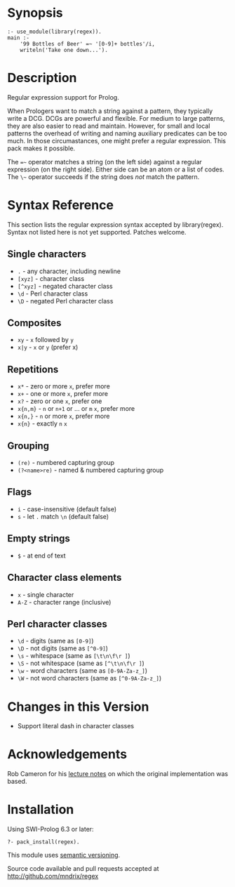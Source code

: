# Synopsis

    :- use_module(library(regex)).
    main :-
        '99 Bottles of Beer' =~ '[0-9]+ bottles'/i,
        writeln('Take one down...').

# Description

Regular expression support for Prolog.

When Prologers want to match a string against a pattern, they typically write a DCG.  DCGs are powerful and flexible.  For medium to large patterns, they are also easier to read and maintain.  However, for small and local patterns the overhead of writing and naming auxiliary predicates can be too much.  In those circumastances, one might prefer a regular expression.  This pack makes it possible.

The `=~` operator matches a string (on the left side) against a regular expression (on the right side).  Either side can be an atom or a list of codes.  The `\~` operator succeeds if the string does _not_ match the pattern.

# Syntax Reference

This section lists the regular expression syntax accepted by library(regex).  Syntax not listed here is not yet supported.  Patches welcome.

## Single characters

  * `.` - any character, including newline
  * `[xyz]` - character class
  * `[^xyz]` - negated character class
  * `\d` - Perl character class
  * `\D` - negated Perl character class

## Composites

  * `xy` - `x` followed by `y`
  * `x|y` - `x` or `y` (prefer x)

## Repetitions

  * `x*` - zero or more `x`, prefer more
  * `x+` - one or more `x`, prefer more
  * `x?` - zero or one `x`, prefer one
  * `x{n,m}` - `n` or `n+1` or ... or `m` `x`, prefer more
  * `x{n,}` - `n` or more `x`, prefer more
  * `x{n}` - exactly `n` `x`

## Grouping

  * `(re)` - numbered capturing group
  * `(?<name>re)` - named & numbered capturing group

## Flags

  * `i` - case-insensitive (default false)
  * `s` - let `.` match `\n` (default false)

## Empty strings

  * `$` - at end of text

## Character class elements

  * `x` - single character
  * `A-Z` - character range (inclusive)

## Perl character classes

  * `\d` - digits (same as `[0-9]`)
  * `\D` - not digits (same as `[^0-9]`)
  * `\s` - whitespace (same as `[\t\n\f\r ]`)
  * `\S` - not whitespace (same as `[^\t\n\f\r ]`)
  * `\w` - word characters (same as `[0-9A-Za-z_]`)
  * `\W` - not word characters (same as `[^0-9A-Za-z_]`)

# Changes in this Version

  * Support literal dash in character classes

# Acknowledgements

Rob Cameron for his [lecture notes](http://www.cs.sfu.ca/~cameron/Teaching/384/99-3/regexp-plg.html) on which the original implementation was based.

# Installation

Using SWI-Prolog 6.3 or later:

    ?- pack_install(regex).

This module uses [semantic versioning](http://semver.org/).

Source code available and pull requests accepted at
http://github.com/mndrix/regex
